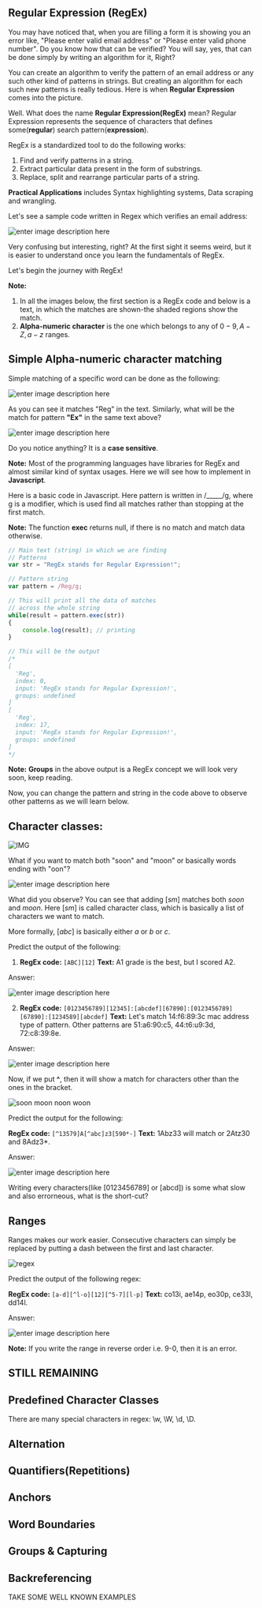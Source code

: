 ## Regular Expression (RegEx)

You may have noticed that, when you are filling a form it is showing you an error like, "Please enter valid email address" or "Please enter valid phone number". Do you know how that can be verified? You will say, yes, that can be done simply by writing an algorithm for it, Right?

You can create an algorithm to verify the pattern of an email address or any such other kind of patterns in strings. But creating an algorithm for each such new patterns is really tedious. Here is when **Regular Expression** comes into the picture.

Well. What does the name **Regular Expression(RegEx)** mean? Regular Expression represents the sequence of characters that defines some(**regular**) search pattern(**expression**).

RegEx is a standardized tool to do the following works:
1. Find and verify patterns in a string.
2. Extract particular data present in the form of substrings.
3. Replace, split and rearrange particular parts of a string.

**Practical Applications** includes Syntax highlighting systems, Data scraping and wrangling.

Let's see a sample code written in Regex which verifies an email address:

![enter image description here](https://lh3.googleusercontent.com/YVHHFniqi8kybwGasP5erNxTnbnNrZz-xio236kBf1W-aFkXllY54gf955LNKbCKtmNIXG0dtbfP)

Very confusing but interesting, right? At the first sight it seems weird, but it is easier to understand once you learn the fundamentals of RegEx.

Let's begin the journey with RegEx!

**Note:** 
1. In all the images below, the first section is a RegEx code and below is a text, in which the matches are shown-the shaded regions show the match.
2. **Alpha-numeric character** is the one which belongs to any of $0-9,A-Z,a-z$ ranges.

## Simple Alpha-numeric character matching

Simple matching of a specific word can be done as the following:

![enter image description here](https://lh3.googleusercontent.com/YGfz9u58rRKD0ABrSKDv7ZJOEMaIMGdFWgJWGGNzCFNakCtfAZVk1UEm7mBS4lIX1LFXoV420cmY=s800)

As you can see it matches "Reg" in the text. Similarly, what will be the match for pattern **"Ex"** in the same text above?

![enter image description here](https://lh3.googleusercontent.com/LkJXO79wn08dvgX5Q2JXHtyN7MW38AeNdV7fjG6lk7MNsiamx9iOekEGQg-WS9OLQMWxBuspjSkh=s800)

Do you notice anything? It is a **case sensitive**.

**Note:** Most of the programming languages have libraries for RegEx and almost similar kind of syntax usages. Here we will see how to implement in **Javascript**.

Here is a basic code in Javascript. Here pattern is written in /_____/g, where g is a modifier, which is used find all matches rather than stopping at the first match.

**Note:** The function **exec** returns null, if there is no match and match data otherwise.
```js
// Main text (string) in which we are finding
// Patterns
var str = "RegEx stands for Regular Expression!";

// Pattern string
var pattern = /Reg/g;

// This will print all the data of matches
// across the whole string
while(result = pattern.exec(str))
{
	console.log(result); // printing
}

// This will be the output
/*
[
  'Reg',
  index: 0,
  input: 'RegEx stands for Regular Expression!',
  groups: undefined
]
[
  'Reg',
  index: 17,
  input: 'RegEx stands for Regular Expression!',
  groups: undefined
]
*/
```
**Note:** **Groups** in the above output is a RegEx concept we will look very soon, keep reading.

Now, you can change the pattern and string in the code above to observe other patterns as we will learn below.

## Character classes:

![IMG](https://lh3.googleusercontent.com/dlLzL3teyEoax1JsdF7JeGP6DZOJll-UgnZqFkJtBeAVJhM1xMnXBHVeJYf_cUFLmj-f1qPO8asf=s800)

What if you want to match both "soon" and "moon" or basically words ending with "oon"?

![enter image description here](https://lh3.googleusercontent.com/bsRHqYuPZIQ7Yra4-zyF1BX2pIYDukCEtTfCK3rjaCTRmTAuo_fuHTVK5sJjbTdbXjGTVq1z5eYc=s800)

What did you observe? You can see that adding $[sm]$ matches both $soon$ and $moon$. Here $[sm]$ is called character class, which is basically a list of characters we want to match.

More formally, $[abc]$ is basically either $a$ or $b$ or $c$.

Predict the output of the following:

1. **RegEx code:** ```[ABC][12]```
**Text:** A1 grade is the best, but I scored A2.

Answer:

![enter image description here](https://lh3.googleusercontent.com/2JgAwwprVtZ8AfQMLoB9PEi7NoyJXxrEqv_46tLvdtCBKo4HBcPlbi3atyKsWJTwJLBTneyA_C0j=s800)


2. **RegEx code:** ```[0123456789][12345]:[abcdef][67890]:[0123456789][67890]:[1234589][abcdef]```
**Text:** Let's match 14:f6:89:3c mac address type of pattern. Other patterns are 51:a6:90:c5, 44:t6:u9:3d, 72:c8:39:8e.

Answer:

![enter image description here](https://lh3.googleusercontent.com/d2ynsBn5p8gIzvQeKewe8VrPiEu0EyOoNiEBkj_Co8fq_12FKhWK81V1Rcc2YCs3or9d4sCbuGtA=s800)

Now, if we put **^**, then it will show a match for characters other than the ones in the bracket.

![soon moon noon woon](https://lh3.googleusercontent.com/rj-zgBEZ7Fdv6rckQgHC90L_j7y1X7jj8veTZQoOKGQ2RSiEHPxPeSZUZoJE9yLW-o2dvXj6OI1j=s800)

Predict the output for the following:

 **RegEx code:** ```[^13579]A[^abc]z3[590*-]```
**Text:** 1Abz33 will match or 2Atz30 and 8Adz3*.

Answer:

![enter image description here](https://lh3.googleusercontent.com/BXaE8cxW7PcMJcfoUTlY-xBm9qNuhB5isy-PDLS5hIqQGIdRWiUf4viVxHF5yn5DJ0wHtoqHYKmP=s800)


Writing every characters(like $[0123456789]$ or [abcd]) is some what slow and also errorneous, what is the short-cut?

## Ranges
Ranges makes our work easier. Consecutive characters can simply be replaced by putting a dash between the first and last character.

![regex](https://lh3.googleusercontent.com/PWRFyDwe-89sdNSbmGc528PZXWhoX_-GNq0gQ8X9fOA-NX1Q4hzQNq1-Ty1LYjjsL8L4nVbSgvaq=s800)

Predict the output of the following regex:

 **RegEx code:** ```[a-d][^l-o][12][^5-7][l-p]```
**Text:** co13i, ae14p, eo30p, ce33l, dd14l.

Answer:

![enter image description here](https://lh3.googleusercontent.com/pgDHTvxQZ35ybyF7ozdeSGEBchiK8huiMQ3PfQWIgPSrzWoca8BpEoQ1yht8qyA4VVOdP6dNa-sl=s800)


**Note:** If you write the range in reverse order i.e. 9-0, then it is an error.

STILL REMAINING
------------------------------------------
## Predefined Character Classes

There are many special characters in regex: \w, \W, \d, \D. 

## Alternation


## Quantifiers(Repetitions)


## Anchors


## Word Boundaries


## Groups & Capturing


## Backreferencing



TAKE SOME WELL KNOWN EXAMPLES



